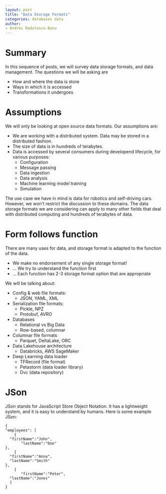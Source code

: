 ```yaml
---
layout: post
title: "Data Storage Formats"
categories: databases data
author:
- Andrei Radulescu-Banu
---
```


# Summary

In this sequence of posts, we will survey data storage formats, and data management. The questions we will be asking are
- How and where the data is store
- Ways in which it is accessed
- Transformations it undergoes

# Assumptions
We will only be looking at open source data formats. Our assumptions are:
- We are working with a distributed system. Data may be stored in a distributed fashion.
- The size of data is in hundreds of terabytes.
- Data is accessed by several consumers during developend lifecycle, for various purposes:
  - Configuration
  - Message passing
  - Data ingestion
  - Data analysis
  - Machine learning model training
  - Simulation

The use case we have in mind is data for robotics and self-driving cars. However, we won't restrict the discussion to these domains. The data storage formats we are considering can apply to many other fields that deal with distributed computing and hundreds of terabytes of data.

# Form follows function

There are many uses for data, and storage format is adapted to the function of the data.
- We make no endorsement of any single storage format!
- ... We try to understand the function first
- ... Each function has 2-3 storage format option that are appropriate

We will be talking about:
- Config & web file formats:
  - JSON, YAML, XML
- Serialization file formats:
  - Pickle, NPZ
  - Protobuf, AVRO
- Databases
  - Relational vs Big Data
  - Row-based, columnar
- Columnar file formats
  - Parquet, DeltaLake, ORC
- Data Lakehouse architecture
  - Databricks, AWS SageMaker
- Deep Learning data loader
  - TFRecord (file format)
  - Petastorm (data loader library)
  - Dvc (data repository)

# JSon

JSon stands for JavaScript Store Object Notation. It has a lightweight system, and it is easy to understand by humans. Here is some example JSon:

```
{
"employees": [
    {
  "firstName":"John",
       "lastName":"Doe"
},
    {
  "firstName":"Anna", 
  "lastName":"Smith"
},
    {
       "firstName":"Peter", 
  "lastName":"Jones"
  ]
}
```

